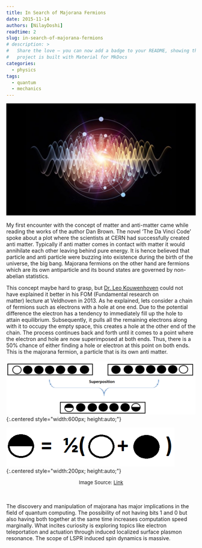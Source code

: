 ```yaml
---
title: In Search of Majorana Fermions
date: 2015-11-14
authors: [NilayDoshi]
readtime: 2
slug: in-search-of-majorana-fermions
# description: >
#   Share the love – you can now add a badge to your README, showing that your
#   project is built with Material for MkDocs
categories:
  - physics
tags:
  - quantum
  - mechanics
---
```


![Header Image](../posts/in-search-of-majorana-fermions/fermion-abstract.jpg)  <!-- This is the image header -->

My first encounter with the concept of matter and anti-matter came while reading the works of the author Dan Brown. The novel ‘The Da Vinci Code’ spoke about a plot where the scientists at CERN had successfully created anti matter. Typically if anti matter comes in contact with matter it would annihilate each other leaving behind pure energy. It is hence believed that particle and anti particle were buzzing into existence during the birth of the universe, the big bang. Majorana fermions on the other hand are fermions which are its own antiparticle and its bound states are governed by non-abelian statistics.
<!-- more -->
This concept maybe hard to grasp, but [Dr. Leo Kouwenhoven](https://qutech.nl/person/leo-kouwenhoven/) could not have explained it better in his FOM (Fundamental research on matter) lecture at Veldhoven in 2013. As he explained, lets consider a chain of fermions such as electrons with a hole at one end. Due to the potential difference the electron has a tendency to immediately fill up the hole to attain equilibrium. Subsequently, it pulls all the remaining electrons along with it to occupy the empty space, this creates a hole at the other end of the chain. The process continues back and forth until it comes to a point where the electron and hole are now superimposed at both ends. Thus, there is a 50% chance of either finding a hole or electron at this point on both ends. This is the majorana fermion, a particle that is its own anti matter.
<br>
<br>
![alt text](../posts/in-search-of-majorana-fermions/leo1.webp){:.centered style="width:600px; height:auto;"}

![alt text](../posts/in-search-of-majorana-fermions/leo2.png){:.centered style="width:200px; height:auto;"}

<p style="text-align: center; font-size: small;">
  Image Source: <a href="https://nanobiologyhonoursprogrammeblog.wordpress.com/2014/12/10/majoranas/">Link</a>
</p>
<br>
<br>
The discovery and manipulation of majorana has major implications in the field of quantum computing. The possibility of not having bits 1 and 0 but also having both together at the same time increases computation speed marginally. What incites curiosity is exploring topics like electron teleportation and actuation through induced localized surface plasmon resonance. The scope of LSPR induced spin dynamics is massive.